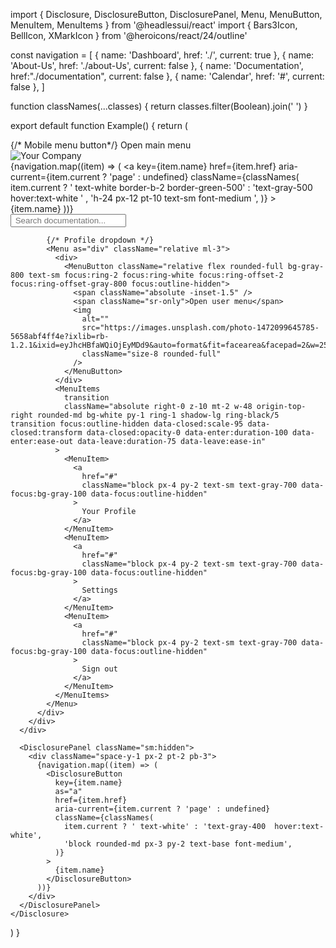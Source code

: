 import { Disclosure, DisclosureButton, DisclosurePanel, Menu, MenuButton, MenuItem, MenuItems } from '@headlessui/react'
import { Bars3Icon, BellIcon, XMarkIcon } from '@heroicons/react/24/outline'

const navigation = [
  { name: 'Dashboard', href: './', current: true },
  { name: 'About-Us', href: './about-Us', current: false },
  { name: 'Documentation', href:"./documentation", current: false },
  { name: 'Calendar', href: '#', current: false },
]

function classNames(...classes) {
  return classes.filter(Boolean).join(' ')
}

export default function Example() {
  return (
    <Disclosure as="nav" className="border-black/[.08] border-b border-gray-400">
      <div className="mx-auto max-w-7xl px-2 sm:px-6 lg:px-8">
        <div className="relative flex h-21 items-center justify-between">
          <div className="absolute inset-y-0 left-0 flex items-center sm:hidden">
            {/* Mobile menu button*/}
            <DisclosureButton className="group relative inline-flex items-center justify-center rounded-md p-2 text-gray-300  hover:text-white focus:ring-2 focus:ring-white focus:outline-hidden focus:ring-inset">
              <span className="absolute -inset-0.5" />
              <span className="sr-only">Open main menu</span>
              <Bars3Icon aria-hidden="true" className="block size-6 group-data-open:hidden" />
              <XMarkIcon aria-hidden="true" className="hidden size-6 group-data-open:block" />
            </DisclosureButton>
          </div>
          <div className="flex flex-1 items-center justify-center sm:items-stretch sm:justify-start">
            <div className="flex shrink-0 items-center">
              <img
                alt="Your Company"
                src="/logo-swift.png"
                className="h-11 w-auto"
              />
            </div>
            <div className="hidden sm:ml-6 sm:block">
              <div className="flex space-x-4">
                {navigation.map((item) => (
                  <a
                    key={item.name}
                    href={item.href}
                    aria-current={item.current ? 'page' : undefined}
                    className={classNames(
                      item.current ? ' text-white border-b-2  border-green-500' : 'text-gray-500  hover:text-white ' ,
                      'h-24 px-12 pt-10  text-sm font-medium ',
                    )}
                  >
                    {item.name}
                  </a>
                ))}
              </div>
            </div>
          </div>
          <div className="absolute inset-y-0 right-0 flex items-center pr-2 sm:static sm:inset-auto sm:ml-6 sm:pr-0">
          <input type="text"  aria-hidden="true" placeholder=" Search documentation..." className="absolute inset-y-0 left-0 flex items-center sm:hidden placeholder-black placeholder-opacity-50 rounded-md focus:outline-none focus:ring focus:border-blue-300 ..." />

            {/* Profile dropdown */}
            <Menu as="div" className="relative ml-3">
              <div>
                <MenuButton className="relative flex rounded-full bg-gray-800 text-sm focus:ring-2 focus:ring-white focus:ring-offset-2 focus:ring-offset-gray-800 focus:outline-hidden">
                  <span className="absolute -inset-1.5" />
                  <span className="sr-only">Open user menu</span>
                  <img
                    alt=""
                    src="https://images.unsplash.com/photo-1472099645785-5658abf4ff4e?ixlib=rb-1.2.1&ixid=eyJhcHBfaWQiOjEyMDd9&auto=format&fit=facearea&facepad=2&w=256&h=256&q=80"
                    className="size-8 rounded-full"
                  />
                </MenuButton>
              </div>
              <MenuItems
                transition
                className="absolute right-0 z-10 mt-2 w-48 origin-top-right rounded-md bg-white py-1 ring-1 shadow-lg ring-black/5 transition focus:outline-hidden data-closed:scale-95 data-closed:transform data-closed:opacity-0 data-enter:duration-100 data-enter:ease-out data-leave:duration-75 data-leave:ease-in"
              >
                <MenuItem>
                  <a
                    href="#"
                    className="block px-4 py-2 text-sm text-gray-700 data-focus:bg-gray-100 data-focus:outline-hidden"
                  >
                    Your Profile
                  </a>
                </MenuItem>
                <MenuItem>
                  <a
                    href="#"
                    className="block px-4 py-2 text-sm text-gray-700 data-focus:bg-gray-100 data-focus:outline-hidden"
                  >
                    Settings
                  </a>
                </MenuItem>
                <MenuItem>
                  <a
                    href="#"
                    className="block px-4 py-2 text-sm text-gray-700 data-focus:bg-gray-100 data-focus:outline-hidden"
                  >
                    Sign out
                  </a>
                </MenuItem>
              </MenuItems>
            </Menu>
          </div>
        </div>
      </div>

      <DisclosurePanel className="sm:hidden">
        <div className="space-y-1 px-2 pt-2 pb-3">
          {navigation.map((item) => (
            <DisclosureButton
              key={item.name}
              as="a"
              href={item.href}
              aria-current={item.current ? 'page' : undefined}
              className={classNames(
                item.current ? ' text-white' : 'text-gray-400  hover:text-white',
                'block rounded-md px-3 py-2 text-base font-medium',
              )}
            >
              {item.name}
            </DisclosureButton>
          ))}
        </div>
      </DisclosurePanel>
    </Disclosure>
  )
}
